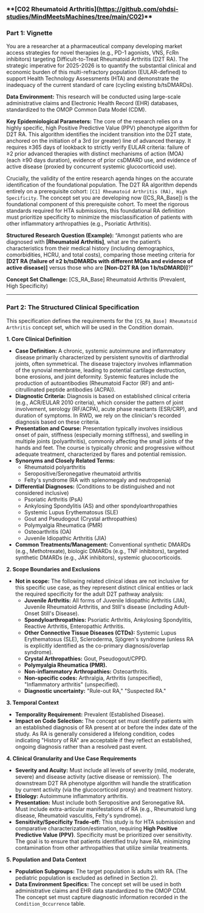 ### \*\*\[C02 Rheumatoid Arthritis\](https://github.com/ohdsi-studies/MindMeetsMachines/tree/main/C02)\*\*

### Part 1: Vignette

You are a researcher at a pharmaceutical company developing market access strategies for novel therapies (e.g., PD-1 agonists, VNS, FcRn inhibitors) targeting Difficult-to-Treat Rheumatoid Arthritis (D2T RA). The strategic imperative for 2025-2026 is to quantify the substantial clinical and economic burden of this multi-refractory population (EULAR-defined) to support Health Technology Assessments (HTA) and demonstrate the inadequacy of the current standard of care (cycling existing b/tsDMARDs).

**Data Environment:** This research will be conducted using large-scale administrative claims and Electronic Health Record (EHR) databases, standardized to the OMOP Common Data Model (CDM).

**Key Epidemiological Parameters:** The core of the research relies on a highly specific, high Positive Predictive Value (PPV) phenotype algorithm for D2T RA. This algorithm identifies the incident transition into the D2T state, anchored on the initiation of a 3rd (or greater) line of advanced therapy. It requires ≥365 days of lookback to strictly verify EULAR criteria: failure of ≥2 prior advanced therapies with distinct mechanisms of action (MOA) (each ≥90 days duration), evidence of prior csDMARD use, and evidence of active disease (proxied by concurrent systemic glucocorticoid use).

Crucially, the validity of the entire research agenda hinges on the accurate identification of the foundational population. The D2T RA algorithm depends entirely on a prerequisite cohort: `[C1] Rheumatoid Arthritis (RA), High Specificity`. The concept set you are developing now (\[CS\_RA\_Base\]) is the foundational component of this prerequisite cohort. To meet the rigorous standards required for HTA submissions, this foundational RA definition must prioritize specificity to minimize the misclassification of patients with other inflammatory arthropathies (e.g., Psoriatic Arthritis).

**Structured Research Question (Example):** “Amongst patients who are diagnosed with **\[Rheumatoid Arthritis\]**, what are the patient’s characteristics from their medical history (including demographics, comorbidities, HCRU, and total costs), comparing those meeting criteria for **\[D2T RA (failure of ≥2 b/tsDMARDs with different MOAs and evidence of active disease)\]** versus those who are **\[Non-D2T RA (on 1 b/tsDMARD)\]**?”

**Concept Set Challenge:** \[CS\_RA\_Base\] Rheumatoid Arthritis (Prevalent, High Specificity)

---

### Part 2: The Structured Clinical Specification

This specification defines the requirements for the `[CS_RA_Base] Rheumatoid Arthritis` concept set, which will be used in the Condition domain.

**1\. Core Clinical Definition**

* **Case Definition:** A chronic, systemic autoimmune and inflammatory disease primarily characterized by persistent synovitis of diarthrodial joints, often symmetrical. The disease trajectory involves inflammation of the synovial membrane, leading to potential cartilage destruction, bone erosions, and joint deformity. Systemic features include the production of autoantibodies (Rheumatoid Factor (RF) and anti-citrullinated peptide antibodies (ACPA)).  
* **Diagnostic Criteria:** Diagnosis is based on established clinical criteria (e.g., ACR/EULAR 2010 criteria), which consider the pattern of joint involvement, serology (RF/ACPA), acute phase reactants (ESR/CRP), and duration of symptoms. In RWD, we rely on the clinician's recorded diagnosis based on these criteria.  
* **Presentation and Course:** Presentation typically involves insidious onset of pain, stiffness (especially morning stiffness), and swelling in multiple joints (polyarthritis), commonly affecting the small joints of the hands and feet. The course is typically chronic and progressive without adequate treatment, characterized by flares and potential remission.  
* **Synonyms and Closely Related Terms:**  
  * Rheumatoid polyarthritis  
  * Seropositive/Seronegative rheumatoid arthritis  
  * Felty's syndrome (RA with splenomegaly and neutropenia)  
* **Differential Diagnoses:** (Conditions to be distinguished and not considered inclusive)  
  * Psoriatic Arthritis (PsA)  
  * Ankylosing Spondylitis (AS) and other spondyloarthropathies  
  * Systemic Lupus Erythematosus (SLE)  
  * Gout and Pseudogout (Crystal arthropathies)  
  * Polymyalgia Rheumatica (PMR)  
  * Osteoarthritis (OA)  
  * Juvenile Idiopathic Arthritis (JIA)  
* **Common Treatments/Management:** Conventional synthetic DMARDs (e.g., Methotrexate), biologic DMARDs (e.g., TNF inhibitors), targeted synthetic DMARDs (e.g., JAK inhibitors), systemic glucocorticoids.

**2\. Scope Boundaries and Exclusions**

* **Not in scope:** The following related clinical ideas are not inclusive for this specific use case, as they represent distinct clinical entities or lack the required specificity for the adult D2T pathway analysis:  
  * **Juvenile Arthritis:** All forms of Juvenile Idiopathic Arthritis (JIA), Juvenile Rheumatoid Arthritis, and Still's disease (including Adult-Onset Still's Disease).  
  * **Spondyloarthropathies:** Psoriatic Arthritis, Ankylosing Spondylitis, Reactive Arthritis, Enteropathic Arthritis.  
  * **Other Connective Tissue Diseases (CTDs):** Systemic Lupus Erythematosus (SLE), Scleroderma, Sjögren's syndrome (unless RA is explicitly identified as the co-primary diagnosis/overlap syndrome).  
  * **Crystal Arthropathies:** Gout, Pseudogout/CPPD.  
  * **Polymyalgia Rheumatica (PMR).**  
  * **Non-inflammatory Arthropathies:** Osteoarthritis.  
  * **Non-specific codes:** Arthralgia, Arthritis (unspecified), "Inflammatory arthritis" (unspecified).  
  * **Diagnostic uncertainty:** "Rule-out RA," "Suspected RA."

**3\. Temporal Context**

* **Temporality Requirement:** Prevalent (Established Disease).  
* **Impact on Code Selection:** The concept set must identify patients with an established diagnosis of RA present at or before the index date of the study. As RA is generally considered a lifelong condition, codes indicating "History of RA" are acceptable if they reflect an established, ongoing diagnosis rather than a resolved past event.

**4\. Clinical Granularity and Use Case Requirements**

* **Severity and Acuity:** Must include all levels of severity (mild, moderate, severe) and disease activity (active disease or remission). The downstream D2T RA phenotype algorithm will handle the stratification by current activity (via the glucocorticoid proxy) and treatment history.  
* **Etiology:** Autoimmune inflammatory arthritis.  
* **Presentation:** Must include both Seropositive and Seronegative RA. Must include extra-articular manifestations of RA (e.g., Rheumatoid lung disease, Rheumatoid vasculitis, Felty's syndrome).  
* **Sensitivity/Specificity Trade-off:** This study is for HTA submission and comparative characterization/estimation, requiring **High Positive Predictive Value (PPV)**. Specificity must be prioritized over sensitivity. The goal is to ensure that patients identified truly have RA, minimizing contamination from other arthropathies that utilize similar treatments.

**5\. Population and Data Context**

* **Population Subgroups:** The target population is adults with RA. (The pediatric population is excluded as defined in Section 2).  
* **Data Environment Specifics:** The concept set will be used in both administrative claims and EHR data standardized to the OMOP CDM. The concept set must capture diagnostic information recorded in the `Condition_Occurrence` table.

